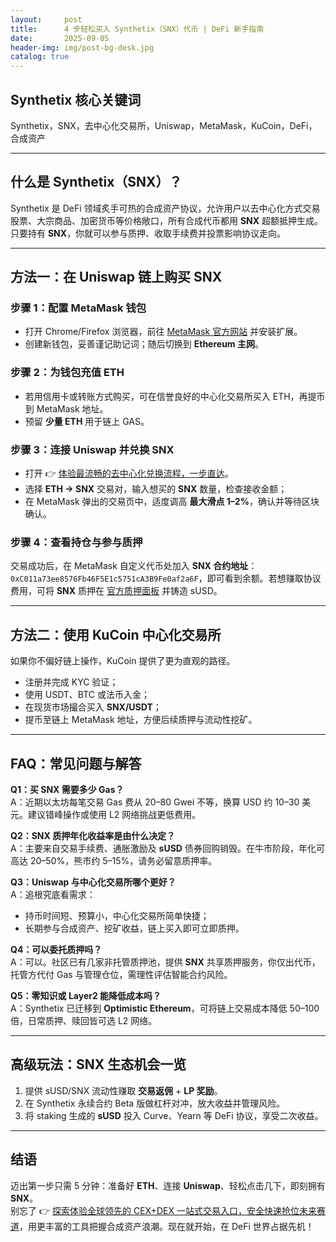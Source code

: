 ```yaml
---
layout:     post
title:      4 步轻松买入 Synthetix（SNX）代币 | DeFi 新手指南
date:       2025-09-05
header-img: img/post-bg-desk.jpg
catalog: true
---
```


## Synthetix 核心关键词
Synthetix，SNX，去中心化交易所，Uniswap，MetaMask，KuCoin，DeFi，合成资产

---

## 什么是 Synthetix（SNX）？
Synthetix 是 DeFi 领域炙手可热的合成资产协议，允许用户以去中心化方式交易股票、大宗商品、加密货币等价格敞口，所有合成代币都用 **SNX** 超额抵押生成。只要持有 **SNX**，你就可以参与质押、收取手续费并投票影响协议走向。

---

## 方法一：在 Uniswap 链上购买 SNX
### 步骤 1：配置 MetaMask 钱包
- 打开 Chrome/Firefox 浏览器，前往 [MetaMask 官方网站](https://metamask.io/) 并安装扩展。
- 创建新钱包，妥善谨记助记词；随后切换到 **Ethereum 主网**。
  
### 步骤 2：为钱包充值 ETH
- 若用信用卡或转账方式购买，可在信誉良好的中心化交易所买入 ETH，再提币到 MetaMask 地址。
- 预留 **少量 ETH** 用于链上 GAS。

### 步骤 3：连接 Uniswap 并兑换 SNX
- 打开 👉 [体验最流畅的去中心化兑换流程，一步直达](https://okxdog.com/)。
- 选择 **ETH → SNX** 交易对，输入想买的 **SNX** 数量，检查接收金额；
- 在 MetaMask 弹出的交易页中，适度调高 **最大滑点 1–2%**，确认并等待区块确认。

### 步骤 4：查看持仓与参与质押
交易成功后，在 MetaMask 自定义代币处加入 **SNX 合约地址**：  
`0xC011a73ee8576Fb46F5E1c5751cA3B9Fe0af2a6F`，即可看到余额。若想赚取协议费用，可将 **SNX** 质押在 [官方质押面板](https://staking.synthetix.io) 并铸造 sUSD。

---

## 方法二：使用 KuCoin 中心化交易所
如果你不偏好链上操作，KuCoin 提供了更为直观的路径。

- 注册并完成 KYC 验证；
- 使用 USDT、BTC 或法币入金；
- 在现货市场撮合买入 **SNX/USDT**；
- 提币至链上 MetaMask 地址，方便后续质押与流动性挖矿。

---

## FAQ：常见问题与解答

**Q1：买 SNX 需要多少 Gas？**  
A：近期以太坊每笔交易 Gas 费从 20–80 Gwei 不等，换算 USD 约 10–30 美元。建议错峰操作或使用 L2 网络挑战更低费用。

**Q2：SNX 质押年化收益率是由什么决定？**  
A：主要来自交易手续费、通胀激励及 **sUSD** 债券回购销毁。在牛市阶段，年化可高达 20–50%，熊市约 5–15%，请务必留意质押率。

**Q3：Uniswap 与中心化交易所哪个更好？**  
A：追根究底看需求：  
- 持币时间短、预算小，中心化交易所简单快捷；  
- 长期参与合成资产、挖矿收益，链上买入即可立即质押。

**Q4：可以委托质押吗？**  
A：可以。社区已有几家非托管质押池，提供 **SNX** 共享质押服务，你仅出代币，托管方代付 Gas 与管理仓位，需理性评估智能合约风险。

**Q5：零知识或 Layer2 能降低成本吗？**  
A：Synthetix 已迁移到 **Optimistic Ethereum**，可将链上交易成本降低 50–100 倍，日常质押、赎回皆可选 L2 网络。

---

## 高级玩法：SNX 生态机会一览

1. 提供 sUSD/SNX 流动性赚取 **交易返佣** + **LP 奖励**。  
2. 在 Synthetix 永续合约 Beta 版做杠杆对冲，放大收益并管理风险。  
3. 将 staking 生成的 **sUSD** 投入 Curve、Yearn 等 DeFi 协议，享受二次收益。

---

## 结语

迈出第一步只需 5 分钟：准备好 **ETH**、连接 **Uniswap**、轻松点击几下，即刻拥有 **SNX**。  
别忘了 👉 [探索体验全球领先的 CEX+DEX 一站式交易入口，安全快速抢位未来赛道](https://okxdog.com/)，用更丰富的工具把握合成资产浪潮。现在就开始，在 DeFi 世界占据先机！